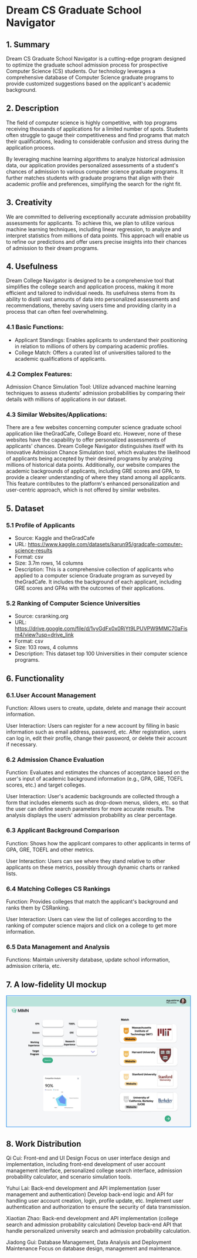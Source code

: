 # Dream CS Graduate School Navigator

## 1. Summary

Dream CS Graduate School Navigator is a cutting-edge program designed to optimize the graduate school admission process for prospective Computer Science (CS) students. Our technology leverages a comprehensive database of Computer Science graduate programs to provide customized suggestions based on the applicant's academic background.  

## 2. Description

The field of computer science is highly competitive, with top programs receiving thousands of applications for a limited number of spots. Students often struggle to gauge their competitiveness and find programs that match their qualifications, leading to considerable confusion and stress during the application process.  

By leveraging machine learning algorithms to analyze historical admission data, our application provides personalized assessments of a student's chances of admission to various computer science graduate programs. It further matches students with graduate programs that align with their academic profile and preferences, simplifying the search for the right fit.

## 3. Creativity
We are committed to delivering exceptionally accurate admission probability assessments for applicants. To achieve this, we plan to utilize various machine learning techniques, including linear regression, to analyze and interpret statistics from millions of data points. This approach will enable us to refine our predictions and offer users precise insights into their chances of admission to their dream programs.

## 4. Usefulness

Dream College Navigator is designed to be a comprehensive tool that simplifies the college search and application process, making it more efficient and tailored to individual needs. Its usefulness stems from its ability to distill vast amounts of data into personalized assessments and recommendations, thereby saving users time and providing clarity in a process that can often feel overwhelming.

### 4.1 Basic Functions:
- Applicant Standings: Enables applicants to understand their positioning in relation to millions of others by comparing academic profiles.  
- College Match: Offers a curated list of universities tailored to the academic qualifications of applicants.  

### 4.2 Complex Features:
Admission Chance Simulation Tool: Utilize advanced machine learning techniques to assess students' admission probabilities by comparing their details with millions of applications in our dataset.

### 4.3 Similar Websites/Applications:
There are a few websites concerning computer science graduate school application like theGradCafe, College Board etc. However, none of these websites have the capability to offer personalized assessments of applicants' chances. Dream College Navigator distinguishes itself with its innovative Admission Chance Simulation tool, which evaluates the likelihood of applicants being accepted by their desired programs by analyzing millions of historical data points. Additionally, our website compares the academic backgrounds of applicants, including GRE scores and GPA, to provide a clearer understanding of where they stand among all applicants. This feature contributes to the platform's enhanced personalization and user-centric approach, which is not offered by similar websites.

## 5. Dataset

### 5.1 Profile of Applicants
- Source: Kaggle and theGradCafe
- URL: https://www.kaggle.com/datasets/karun95/gradcafe-computer-science-results
- Format: csv
- Size: 3.7m rows, 14 columns
- Description: This is a comprehensive collection of applicants who applied to a computer science Graduate program as surveyed by theGradCafe. It includes the background of each applicant, including GRE scores and GPAs with the outcomes of their applications.

### 5.2 Ranking of Computer Science Universities
- Source: csranking.org
- URL: https://drive.google.com/file/d/1vyGdFx0x0RjYt9LPUVPW9MMC70aFism4/view?usp=drive_link
- Format: csv
- Size: 103 rows, 4 columns
- Description: This dataset top 100 Universities in their computer science programs.

## 6. Functionality

### 6.1.User Account Management
Function: Allows users to create, update, delete and manage their account information.

User Interaction: Users can register for a new account by filling in basic information such as email address, password, etc. After registration, users can log in, edit their profile, change their password, or delete their account if necessary.

### 6.2 Admission Chance Evaluation
Function: Evaluates and estimates the chances of acceptance based on the user's input of academic background information (e.g., GPA, GRE, TOEFL scores, etc.) and target colleges.

User Interaction: User's academic backgrounds are collected through a form that includes elements such as drop-down menus, sliders, etc. so that the user can define search parameters for more accurate results. The analysis displays the users' admission probability as clear percentage.

### 6.3 Applicant Background Comparison
Function: Shows how the applicant compares to other applicants in terms of GPA, GRE, TOEFL and other metrics.

User Interaction: Users can see where they stand relative to other applicants on these metrics, possibly through dynamic charts or ranked lists.

### 6.4 Matching Colleges CS Rankings
Function: Provides colleges that match the applicant's background and ranks them by CSRanking.

User Interaction: Users can view the list of colleges according to the ranking of computer science majors and click on a college to get more information.

### 6.5 Data Management and Analysis
Functions: Maintain university database, update school information, admission criteria, etc.

## 7. A low-fidelity UI mockup
![](./images/1_dashboard_ui.jpg)

## 8. Work Distribution

Qi Cui: Front-end and UI Design
Focus on user interface design and implementation, including front-end development of user account management interface, personalized college search interface, admission probability calculator, and scenario simulation tools.

Yuhui Lai: Back-end development and API implementation (user management and authentication)
Develop back-end logic and API for handling user account creation, login, profile update, etc. Implement user authentication and authorization to ensure the security of data transmission.

Xiaotian Zhao: Back-end development and API implementation (college search and admission probability calculation)
Develop back-end API that handle personalized university search and admission probability calculation.

Jiadong Gui: Database Management, Data Analysis and Deployment Maintenance
Focus on database design, management and maintenance.
